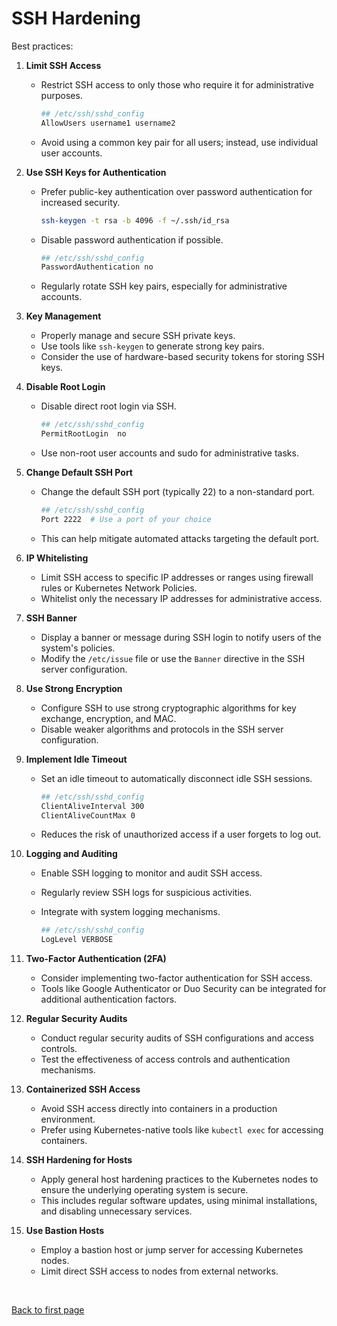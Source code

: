 

# SSH Hardening 

Best practices: 


1. **Limit SSH Access**
   - Restrict SSH access to only those who require it for administrative purposes.

        ```bash
        ## /etc/ssh/sshd_config
        AllowUsers username1 username2 
        ```   
   - Avoid using a common key pair for all users; instead, use individual user accounts.

2. **Use SSH Keys for Authentication**
   - Prefer public-key authentication over password authentication for increased security.

        ```bash
        ssh-keygen -t rsa -b 4096 -f ~/.ssh/id_rsa 
        ```
   - Disable password authentication if possible.

        ```bash
        ## /etc/ssh/sshd_config
        PasswordAuthentication no
        ```   

   - Regularly rotate SSH key pairs, especially for administrative accounts.

3. **Key Management**
   - Properly manage and secure SSH private keys.
   - Use tools like `ssh-keygen` to generate strong key pairs.
   - Consider the use of hardware-based security tokens for storing SSH keys.

4. **Disable Root Login**
   - Disable direct root login via SSH.

        ```bash
        ## /etc/ssh/sshd_config 
        PermitRootLogin  no
        ```    
   - Use non-root user accounts and sudo for administrative tasks.

5. **Change Default SSH Port**
   - Change the default SSH port (typically 22) to a non-standard port.

        ```bash
        ## /etc/ssh/sshd_config 
        Port 2222  # Use a port of your choice
        ```    

   - This can help mitigate automated attacks targeting the default port.

6. **IP Whitelisting**
   - Limit SSH access to specific IP addresses or ranges using firewall rules or Kubernetes Network Policies.
   - Whitelist only the necessary IP addresses for administrative access.

7. **SSH Banner**
   - Display a banner or message during SSH login to notify users of the system's policies.
   - Modify the `/etc/issue` file or use the `Banner` directive in the SSH server configuration.

8. **Use Strong Encryption**
   - Configure SSH to use strong cryptographic algorithms for key exchange, encryption, and MAC.
   - Disable weaker algorithms and protocols in the SSH server configuration.

9. **Implement Idle Timeout**
   - Set an idle timeout to automatically disconnect idle SSH sessions.

        ```bash
        ## /etc/ssh/sshd_config 
        ClientAliveInterval 300
        ClientAliveCountMax 0
        ```       
   - Reduces the risk of unauthorized access if a user forgets to log out.

10. **Logging and Auditing**
    - Enable SSH logging to monitor and audit SSH access.
    - Regularly review SSH logs for suspicious activities.
    - Integrate with system logging mechanisms.

        ```bash
        ## /etc/ssh/sshd_config 
        LogLevel VERBOSE
        ```    

11. **Two-Factor Authentication (2FA)**
    - Consider implementing two-factor authentication for SSH access.
    - Tools like Google Authenticator or Duo Security can be integrated for additional authentication factors.

12. **Regular Security Audits**
    - Conduct regular security audits of SSH configurations and access controls.
    - Test the effectiveness of access controls and authentication mechanisms.

13. **Containerized SSH Access**
    - Avoid SSH access directly into containers in a production environment.
    - Prefer using Kubernetes-native tools like `kubectl exec` for accessing containers.

14. **SSH Hardening for Hosts**
    - Apply general host hardening practices to the Kubernetes nodes to ensure the underlying operating system is secure.
    - This includes regular software updates, using minimal installations, and disabling unnecessary services.

15. **Use Bastion Hosts**
    - Employ a bastion host or jump server for accessing Kubernetes nodes.
    - Limit direct SSH access to nodes from external networks.


<br>

[Back to first page](../../README.md#kubernetes-security)
